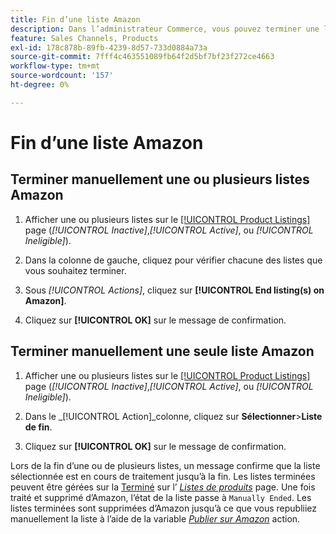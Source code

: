 ```yaml
---
title: Fin d’une liste Amazon
description: Dans l’administrateur Commerce, vous pouvez terminer une liste Amazon à partir du tableau de bord Amazon Sales Channel.
feature: Sales Channels, Products
exl-id: 178c878b-89fb-4239-8d57-733d0884a73a
source-git-commit: 7fff4c463551089fb64f2d5bf7bf23f272ce4663
workflow-type: tm+mt
source-wordcount: '157'
ht-degree: 0%

---
```


# Fin d’une liste Amazon

## Terminer manuellement une ou plusieurs listes Amazon

1. Afficher une ou plusieurs listes sur le [[!UICONTROL Product Listings]](./managing-product-listings.md) page (_[!UICONTROL Inactive]_,_[!UICONTROL Active]_, ou _[!UICONTROL Ineligible]_).

1. Dans la colonne de gauche, cliquez pour vérifier chacune des listes que vous souhaitez terminer.

1. Sous _[!UICONTROL Actions]_, cliquez sur **[!UICONTROL End listing(s) on Amazon]**.

1. Cliquez sur **[!UICONTROL OK]** sur le message de confirmation.

## Terminer manuellement une seule liste Amazon

1. Afficher une ou plusieurs listes sur le [[!UICONTROL Product Listings]](./managing-product-listings.md) page (_[!UICONTROL Inactive]_,_[!UICONTROL Active]_, ou _[!UICONTROL Ineligible]_).

1. Dans le _[!UICONTROL Action]_colonne, cliquez sur **Sélectionner**>**Liste de fin**.

1. Cliquez sur **[!UICONTROL OK]** sur le message de confirmation.

Lors de la fin d’une ou de plusieurs listes, un message confirme que la liste sélectionnée est en cours de traitement jusqu’à la fin. Les listes terminées peuvent être gérées sur la [Terminé](./ended-listings.md) sur l’ [_Listes de produits_](./managing-product-listings.md) page. Une fois traité et supprimé d’Amazon, l’état de la liste passe à `Manually Ended`. Les listes terminées sont supprimées d’Amazon jusqu’à ce que vous republiiez manuellement la liste à l’aide de la variable [_Publier sur Amazon_](./publish-listings-manually.md) action.
